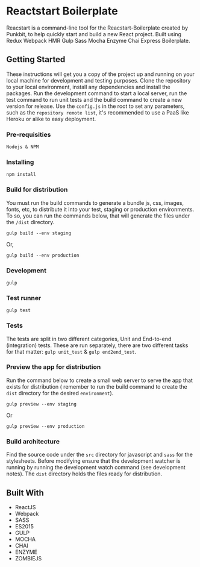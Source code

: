 # Reactstart Boilerplate

Reacstart is a command-line tool for the Reacstart-Boilerplate created by Punkbit, to help quickly start and build a new React project. Built using Redux Webpack HMR Gulp Sass Mocha Enzyme Chai Express Boilerplate.

## Getting Started

These instructions will get you a copy of the project up and running on your local machine for development and testing purposes.
Clone the repository to your local environment, install any dependencies and install the packages. Run the development command to start a local server, run the test command to run unit tests and the build command to create a new version for release.
Use the `config.js` in the root to set any parameters, such as the `repository remote list`, it's recommended to use a PaaS like Heroku or alike to easy deployment.

### Pre-requisities

```
Nodejs & NPM
```

### Installing

```
npm install
```

### Build for distribution

You must run the build commands to generate a bundle js, css, images, fonts, etc, to distribute it into your test, staging or production environments. To so, you can run the commands below, that will generate the files under the `/dist` directory.

```
gulp build --env staging
```

Or,

```
gulp build --env production
```

### Development

```
gulp
```

### Test runner

```
gulp test
```

### Tests

The tests are split in two different categories, Unit and End-to-end (integration) tests. These are run separately, there are two different tasks for that matter: `gulp unit_test` & `gulp end2end_test`. 

### Preview the app for distribution

Run the command below to create a small web server to serve the app that exists for distribution ( remember to run the build command to create the `dist` directory for the desired `environment`).

```
gulp preview --env staging
```

Or

```
gulp preview --env production
```

### Build architecture

Find the source code under the `src` directory for javascript and `sass` for the stylesheets. Before modifying ensure that the development watcher is running by running the development watch command (see development notes). The `dist` directory holds the files ready for distribution.

## Built With

* ReactJS
* Webpack
* SASS
* ES2015
* GULP
* MOCHA
* CHAI
* ENZYME
* ZOMBIEJS